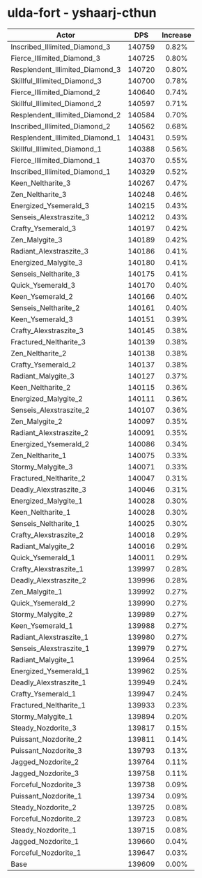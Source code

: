 # ulda-fort - yshaarj-cthun
| Actor | DPS | Increase |
|---|:---:|:---:|
|Inscribed_Illimited_Diamond_3|140759|0.82%|
|Fierce_Illimited_Diamond_3|140725|0.80%|
|Resplendent_Illimited_Diamond_3|140720|0.80%|
|Skillful_Illimited_Diamond_3|140700|0.78%|
|Fierce_Illimited_Diamond_2|140640|0.74%|
|Skillful_Illimited_Diamond_2|140597|0.71%|
|Resplendent_Illimited_Diamond_2|140584|0.70%|
|Inscribed_Illimited_Diamond_2|140562|0.68%|
|Resplendent_Illimited_Diamond_1|140431|0.59%|
|Skillful_Illimited_Diamond_1|140388|0.56%|
|Fierce_Illimited_Diamond_1|140370|0.55%|
|Inscribed_Illimited_Diamond_1|140329|0.52%|
|Keen_Neltharite_3|140267|0.47%|
|Zen_Neltharite_3|140248|0.46%|
|Energized_Ysemerald_3|140215|0.43%|
|Senseis_Alexstraszite_3|140212|0.43%|
|Crafty_Ysemerald_3|140197|0.42%|
|Zen_Malygite_3|140189|0.42%|
|Radiant_Alexstraszite_3|140186|0.41%|
|Energized_Malygite_3|140180|0.41%|
|Senseis_Neltharite_3|140175|0.41%|
|Quick_Ysemerald_3|140170|0.40%|
|Keen_Ysemerald_2|140166|0.40%|
|Senseis_Neltharite_2|140161|0.40%|
|Keen_Ysemerald_3|140151|0.39%|
|Crafty_Alexstraszite_3|140145|0.38%|
|Fractured_Neltharite_3|140139|0.38%|
|Zen_Neltharite_2|140138|0.38%|
|Crafty_Ysemerald_2|140137|0.38%|
|Radiant_Malygite_3|140127|0.37%|
|Keen_Neltharite_2|140115|0.36%|
|Energized_Malygite_2|140111|0.36%|
|Senseis_Alexstraszite_2|140107|0.36%|
|Zen_Malygite_2|140097|0.35%|
|Radiant_Alexstraszite_2|140091|0.35%|
|Energized_Ysemerald_2|140086|0.34%|
|Zen_Neltharite_1|140075|0.33%|
|Stormy_Malygite_3|140071|0.33%|
|Fractured_Neltharite_2|140047|0.31%|
|Deadly_Alexstraszite_3|140046|0.31%|
|Energized_Malygite_1|140028|0.30%|
|Keen_Neltharite_1|140028|0.30%|
|Senseis_Neltharite_1|140025|0.30%|
|Crafty_Alexstraszite_2|140018|0.29%|
|Radiant_Malygite_2|140016|0.29%|
|Quick_Ysemerald_1|140011|0.29%|
|Crafty_Alexstraszite_1|139997|0.28%|
|Deadly_Alexstraszite_2|139996|0.28%|
|Zen_Malygite_1|139992|0.27%|
|Quick_Ysemerald_2|139990|0.27%|
|Stormy_Malygite_2|139989|0.27%|
|Keen_Ysemerald_1|139988|0.27%|
|Radiant_Alexstraszite_1|139980|0.27%|
|Senseis_Alexstraszite_1|139979|0.27%|
|Radiant_Malygite_1|139964|0.25%|
|Energized_Ysemerald_1|139962|0.25%|
|Deadly_Alexstraszite_1|139949|0.24%|
|Crafty_Ysemerald_1|139947|0.24%|
|Fractured_Neltharite_1|139933|0.23%|
|Stormy_Malygite_1|139894|0.20%|
|Steady_Nozdorite_3|139817|0.15%|
|Puissant_Nozdorite_2|139811|0.14%|
|Puissant_Nozdorite_3|139793|0.13%|
|Jagged_Nozdorite_2|139764|0.11%|
|Jagged_Nozdorite_3|139758|0.11%|
|Forceful_Nozdorite_3|139738|0.09%|
|Puissant_Nozdorite_1|139734|0.09%|
|Steady_Nozdorite_2|139725|0.08%|
|Forceful_Nozdorite_2|139723|0.08%|
|Steady_Nozdorite_1|139715|0.08%|
|Jagged_Nozdorite_1|139660|0.04%|
|Forceful_Nozdorite_1|139647|0.03%|
|Base|139609|0.00%|
